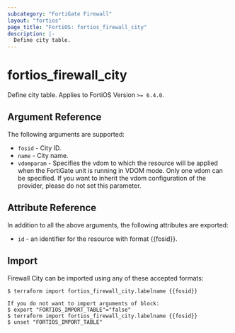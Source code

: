```yaml
---
subcategory: "FortiGate Firewall"
layout: "fortios"
page_title: "FortiOS: fortios_firewall_city"
description: |-
  Define city table.
---
```


# fortios_firewall_city
Define city table. Applies to FortiOS Version `>= 6.4.0`.

## Argument Reference

The following arguments are supported:

* `fosid` - City ID.
* `name` - City name.
* `vdomparam` - Specifies the vdom to which the resource will be applied when the FortiGate unit is running in VDOM mode. Only one vdom can be specified. If you want to inherit the vdom configuration of the provider, please do not set this parameter.


## Attribute Reference

In addition to all the above arguments, the following attributes are exported:
* `id` - an identifier for the resource with format {{fosid}}.

## Import

Firewall City can be imported using any of these accepted formats:
```
$ terraform import fortios_firewall_city.labelname {{fosid}}

If you do not want to import arguments of block:
$ export "FORTIOS_IMPORT_TABLE"="false"
$ terraform import fortios_firewall_city.labelname {{fosid}}
$ unset "FORTIOS_IMPORT_TABLE"
```
